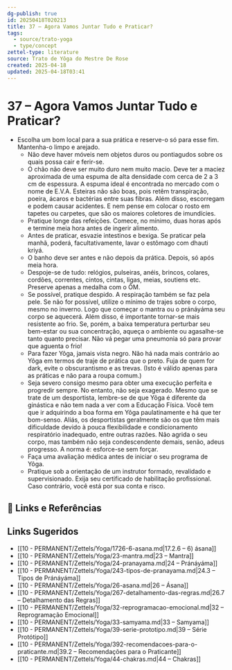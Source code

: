 ```yaml
---
dg-publish: true
id: 20250418T020213
title: 37 – Agora Vamos Juntar Tudo e Praticar?
tags:
  - source/trato-yoga
  - type/concept
zettel-type: literature
source: Trato de Yôga do Mestre De Rose
created: 2025-04-18
updated: 2025-04-18T03:41
---
```


# 37 – Agora Vamos Juntar Tudo e Praticar?

-  Escolha um bom local para a sua prática e reserve-o só para esse fim. Mantenha-o limpo e arejado.
    -  Não deve haver móveis nem objetos duros ou pontiagudos sobre os quais possa cair e ferir-se.
    -  O chão não deve ser muito duro nem muito macio. Deve ter a maciez aproximada de uma espuma de alta densidade com cerca de 2 a 3 cm de espessura. A espuma ideal é encontrada no mercado com o nome de E.V.A. Esteiras não são boas, pois retêm transpiração, poeira, ácaros e bactérias entre suas fibras. Além disso, escorregam e podem causar acidentes. E nem pense em colocar o rosto em tapetes ou carpetes, que são os maiores coletores de imundícies.
    -  Pratique longe das refeições. Comece, no mínimo, duas horas após e termine meia hora antes de ingerir alimento.
    -  Antes de praticar, esvazie intestinos e bexiga. Se praticar pela manhã, poderá, facultativamente, lavar o estômago com dhauti kriyá.
    -  O banho deve ser antes e não depois da prática. Depois, só após meia hora.
    -  Despoje-se de tudo: relógios, pulseiras, anéis, brincos, colares, cordões, correntes, cintos, cintas, ligas, meias, soutiens etc. Preserve apenas a medalha com o ÔM.
    -  Se possível, pratique despido. A respiração também se faz pela pele. Se não for possível, utilize o mínimo de trajes sobre o corpo, mesmo no inverno. Logo que começar o mantra ou o pránáyáma seu corpo se aquecerá. Além disso, é importante tornar-se mais resistente ao frio. Se, porém, a baixa temperatura perturbar seu bem-estar ou sua concentração, aqueça o ambiente ou agasalhe-se tanto quanto precisar. Não vá pegar uma pneumonia só para provar que aguenta o frio!
    -  Para fazer Yôga, jamais vista negro. Não há nada mais contrário ao Yôga em termos de traje de prática que o preto. Fuja de quem for dark, evite o obscurantismo e as trevas. (Isto é válido apenas para as práticas e não para a roupa comum.)
    -  Seja severo consigo mesmo para obter uma execução perfeita e progredir sempre. No entanto, não seja exagerado. Mesmo que se trate de um desportista, lembre-se de que Yôga é diferente da ginástica e não tem nada a ver com a Educação Física. Você tem que ir adquirindo a boa forma em Yôga paulatinamente e há que ter bom-senso. Aliás, os desportistas geralmente são os que têm mais dificuldade devido à pouca flexibilidade e condicionamento respiratório inadequado, entre outras razões. Não agrida o seu corpo, mas também não seja condescendente demais, senão, adeus progresso. A norma é: esforce-se sem forçar.
    -  Faça uma avaliação médica antes de iniciar o seu programa de Yôga.
    -  Pratique sob a orientação de um instrutor formado, revalidado e supervisionado. Exija seu certificado de habilitação profissional. Caso contrário, você está por sua conta e risco.

## 🔗 Links e Referências

## Links Sugeridos

- [[10 - PERMANENT/Zettels/Yoga/1726-6-asana.md|17.2.6 – 6) ásana]]
- [[10 - PERMANENT/Zettels/Yoga/23-mantra.md|23 – Mantra]]
- [[10 - PERMANENT/Zettels/Yoga/24-pranayama.md|24 – Pránáyáma]]
- [[10 - PERMANENT/Zettels/Yoga/243-tipos-de-pranayama.md|24.3 – Tipos de Pránáyáma]]
- [[10 - PERMANENT/Zettels/Yoga/26-asana.md|26 – Ásana]]
- [[10 - PERMANENT/Zettels/Yoga/267-detalhamento-das-regras.md|26.7 – Detalhamento das Regras]]
- [[10 - PERMANENT/Zettels/Yoga/32-reprogramacao-emocional.md|32 – Reprogramação Emocional]]
- [[10 - PERMANENT/Zettels/Yoga/33-samyama.md|33 – Samyama]]
- [[10 - PERMANENT/Zettels/Yoga/39-serie-prototipo.md|39 – Série Protótipo]]
- [[10 - PERMANENT/Zettels/Yoga/392-recomendacoes-para-o-praticante.md|39.2 – Recomendações para o Praticante]]
- [[10 - PERMANENT/Zettels/Yoga/44-chakras.md|44 – Chakras]]